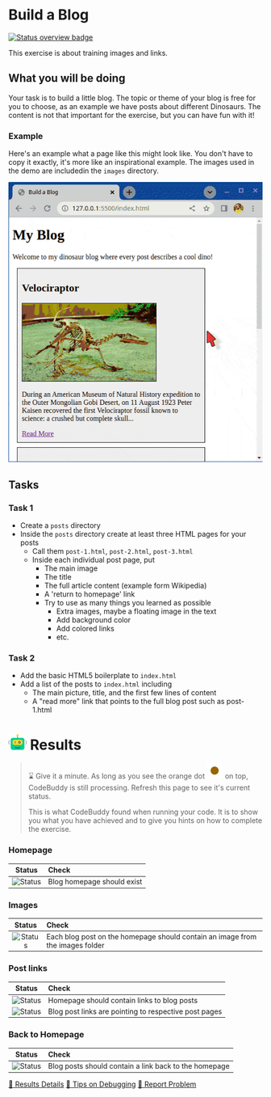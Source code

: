 # Build a Blog
[![Status overview badge](../../blob/badges/.github/badges/main/badge.svg)](#-results)


This exercise is about training images and links.

## What you will be doing

Your task is to build a little blog. The topic or theme of
your blog is free for you to choose, as an example we have
posts about different Dinosaurs. The content is not that
important for the exercise, but you can have fun with it!

### Example

Here's an example what a page like this might look like. You
don't have to copy it exactly, it's more like an
inspirational example. The images used in the demo are
includedin the `images` directory.

![Example animation of how the page might look like](demo.gif)

## Tasks

### Task 1

- Create a `posts` directory
- Inside the `posts` directory create at least three HTML pages for your posts
    - Call them `post-1.html`, `post-2.html`, `post-3.html`
    - Inside each individual post page, put
        - The main image
        - The title
        - The full article content (example form Wikipedia)
        - A 'return to homepage' link
        - Try to use as many things you learned as possible
            - Extra images, maybe a floating image in the text
            - Add background color
            - Add colored links
            - etc.

### Task 2

- Add the basic HTML5 boilerplate to `index.html`
- Add a list of the posts to `index.html` including
    - The main picture, title, and the first few lines of content
    - A "read more" link that points to the full blog post such as post-1.html

[//]: # (autograding info start)
# <img src="https://github.com/DCI-EdTech/autograding-setup/raw/main/assets/bot-large.svg" alt="" data-canonical-src="https://github.com/DCI-EdTech/autograding-setup/raw/main/assets/bot-large.svg" height="31" /> Results
> ⌛ Give it a minute. As long as you see the orange dot ![processing](https://raw.githubusercontent.com/DCI-EdTech/autograding-setup/main/assets/processing.svg) on top, CodeBuddy is still processing. Refresh this page to see it's current status.
>
> This is what CodeBuddy found when running your code. It is to show you what you have achieved and to give you hints on how to complete the exercise.


### Homepage

|                 Status                  | Check                                                                                    |
| :-------------------------------------: | :--------------------------------------------------------------------------------------- |
| ![Status](../../blob/badges/.github/badges/main/status0.svg) | Blog homepage should exist |

### Images

|                 Status                  | Check                                                                                    |
| :-------------------------------------: | :--------------------------------------------------------------------------------------- |
| ![Status](../../blob/badges/.github/badges/main/status1.svg) | Each blog post on the homepage should contain an image from the images folder |

### Post links

|                 Status                  | Check                                                                                    |
| :-------------------------------------: | :--------------------------------------------------------------------------------------- |
| ![Status](../../blob/badges/.github/badges/main/status2.svg) | Homepage should contain links to blog posts |
| ![Status](../../blob/badges/.github/badges/main/status3.svg) | Blog post links are pointing to respective post pages |

### Back to Homepage

|                 Status                  | Check                                                                                    |
| :-------------------------------------: | :--------------------------------------------------------------------------------------- |
| ![Status](../../blob/badges/.github/badges/main/status4.svg) | Blog posts should contain a link back to the homepage |



[🔬 Results Details](../../actions)
[🐞 Tips on Debugging](https://github.com/DCI-EdTech/autograding-setup/wiki/How-to-work-with-CodeBuddy)
[📢 Report Problem](https://docs.google.com/forms/d/e/1FAIpQLSfS8wPh6bCMTLF2wmjiE5_UhPiOEnubEwwPLN_M8zTCjx5qbg/viewform?usp=pp_url&entry.652569746=UIB-content-build-a-blog)


[//]: # (autograding info end)